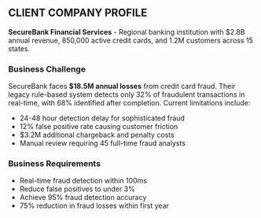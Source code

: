 ## CLIENT COMPANY PROFILE

**SecureBank Financial Services** - Regional banking institution with $2.8B annual revenue, 850,000 active credit cards, and 1.2M customers across 15 states.

### Business Challenge
SecureBank faces **$18.5M annual losses** from credit card fraud. Their legacy rule-based system detects only 32% of fraudulent transactions in real-time, with 68% identified after completion. Current limitations include:
- 24-48 hour detection delay for sophisticated fraud
- 12% false positive rate causing customer friction  
- $3.2M additional chargeback and penalty costs
- Manual review requiring 45 full-time fraud analysts

### Business Requirements
- Real-time fraud detection within 100ms
- Reduce false positives to under 3%
- Achieve 95% fraud detection accuracy
- 75% reduction in fraud losses within first year